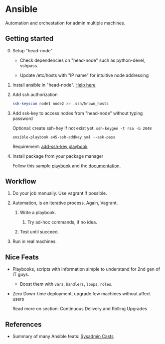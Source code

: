 # Ansible

Automation and orchestation for admin multiple machines.

## Getting started

0. Setup "head-node"

   * Check dependencies on "head-node" such as python-devel, sshpass.

   * Update /etc/hosts with "IP name" for intuitive node addressing

1. Install ansible in "head-node".
   [Help here](http://docs.ansible.com/intro_installation.html)

2. Add ssh authorization

   ```bash
   ssh-keyscan node1 node2 >> .ssh/known_hosts
   ```

3. Add ssk-key to access nodes from "head-node" without typing password

   Optional: create ssh-hey if not exist yet. ```ssh-keygen -t rsa -b 2048```

   ```
   ansible-playbook e45-ssh-addkey.yml --ask-pass
   ```

   Requirement:
   [add-ssh-key playbook](https://github.com/jweissig/episode-45/blob/master/examples/e45-ssh-addkey.yml)

4. Install package from your package manager

   Follow this sample [playbook](https://github.com/jweissig/episode-45/blob/master/examples/e45-ntp-install.yml) and the [documentation](http://docs.ansible.com/list_of_packaging_modules.html).

## Workflow

1. Do your job manually. Use vagrant if possible.

2. Automation, is an iterative process. Again, Vagrant.

   1. Write a playbook.

      1. Try ad-hoc commands, if no idea.

   2. Test until succeed.

3. Run in real machines.

## Nice Feats

* Playbooks, scripts with information simple to understand for 2nd gen of IT guys.

   * Boost them with `vars`, `handlers`, `loops`, `roles`.

* Zero Down-time deployment, upgrade few machines without affect users

   Read more on section: Continuous Delivery and Rolling Upgrades

## References

* Summary of many Ansible feats: [Sysadmin Casts](https://sysadmincasts.com/episodes/45-learning-ansible-with-vagrant-part-2-4)
